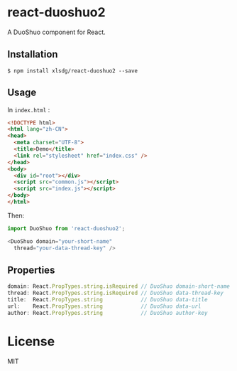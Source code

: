 # react-duoshuo2
A DuoShuo component for React.

## Installation

```
$ npm install xlsdg/react-duoshuo2 --save
```


## Usage

In `index.html` :

``` html
<!DOCTYPE html>
<html lang="zh-CN">
<head>
  <meta charset="UTF-8">
  <title>Demo</title>
  <link rel="stylesheet" href="index.css" />
</head>
<body>
  <div id="root"></div>
  <script src="common.js"></script>
  <script src="index.js"></script>
</body>
</html>
```

Then:

``` javascript
import DuoShuo from 'react-duoshuo2';

<DuoShuo domain="your-short-name"
  thread="your-data-thread-key" />
```

## Properties

``` javascript
domain: React.PropTypes.string.isRequired // DuoShuo domain-short-name
thread: React.PropTypes.string.isRequired // DuoShuo data-thread-key
title:  React.PropTypes.string            // DuoShuo data-title
url:    React.PropTypes.string            // DuoShuo data-url
author: React.PropTypes.string            // DuoShuo author-key
```

# License

MIT
